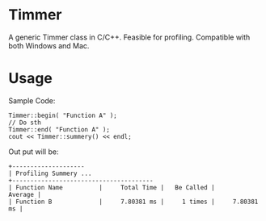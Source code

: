 Timmer
======

A generic Timmer class in C/C++. Feasible for profiling. Compatible with both Windows and Mac. 


Usage
======

Sample Code:

    Timmer::begin( "Function A" ); 
    // Do sth
    Timmer::end( "Function A" ); 
    cout << Timmer::summery() << endl; 

Out put will be:

    +--------------------
    | Profiling Summery ...
    +---------------------------------------
    | Function Name          |     Total Time |   Be Called |        Average |
    | Function B             |     7.80381 ms |     1 times |     7.80381 ms |
    
  
